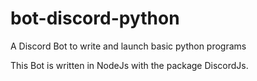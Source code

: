 # bot-discord-python
A Discord Bot to write and launch basic python programs

This Bot is written in NodeJs with the package DiscordJs.
